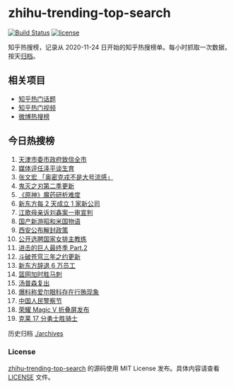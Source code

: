 # zhihu-trending-top-search

[![Build Status](https://github.com/justjavac/zhihu-trending-top-search/workflows/ci/badge.svg?branch=main)](https://github.com/justjavac/zhihu-trending-top-search/actions)
[![license](https://img.shields.io/github/license/justjavac/zhihu-trending-top-search)](https://github.com/justjavac/zhihu-trending-top-search/blob/main/LICENSE)

知乎热搜榜，记录从 2020-11-24 日开始的知乎热搜榜单。每小时抓取一次数据，按天[归档](./archives)。

## 相关项目

- [知乎热门话题](https://github.com/justjavac/zhihu-trending-hot-questions)
- [知乎热门视频](https://github.com/justjavac/zhihu-trending-hot-video)
- [微博热搜榜](https://github.com/justjavac/weibo-trending-hot-search)

## 今日热搜榜

<!-- BEGIN -->
<!-- 最后更新时间 Tue Jan 11 2022 08:28:33 GMT+0800 (China Standard Time) -->

1. [天津市委市政府致信全市](https://www.zhihu.com/search?q=天津疫情)
1. [媒体评任泽平谈生育](https://www.zhihu.com/search?q=任泽平)
1. [张文宏 「奥密克戎不是大号流感」](https://www.zhihu.com/search?q=奥密克戎)
1. [鬼灭之刃第二季更新](https://www.zhihu.com/search?q=鬼灭之刃)
1. [《原神》魔药研析难度](https://www.zhihu.com/search?q=原神)
1. [新东方每 2 天成立 1 家新公司](https://www.zhihu.com/search?q=新东方)
1. [江歌母亲诉刘鑫案一审宣判](https://www.zhihu.com/search?q=江歌案)
1. [国产新游昭和米国物语](https://www.zhihu.com/search?q=昭和米国物语)
1. [西安公布解封政策](https://www.zhihu.com/search?q=西安解封)
1. [公开选聘国家女排主教练](https://www.zhihu.com/search?q=女排主教练)
1. [进击的巨人最终季 Part.2](https://www.zhihu.com/search?q=进击的巨人)
1. [斗破苍穹三年之约更新](https://www.zhihu.com/search?q=斗破苍穹三年之约)
1. [新东方辞退 6 万员工](https://www.zhihu.com/search?q=新东方辞退员工)
1. [篮网加时胜马刺](https://www.zhihu.com/search?q=篮网)
1. [汤普森复出](https://www.zhihu.com/search?q=汤普森复出)
1. [爆料称爱尔眼科存在行贿现象](https://www.zhihu.com/search?q=爱尔眼科)
1. [中国人民警察节](https://www.zhihu.com/search?q=中国人民警察节)
1. [荣耀 Magic V 折叠屏发布](https://www.zhihu.com/search?q=荣耀折叠屏)
1. [克莱 17 分勇士胜骑士](https://www.zhihu.com/search?q=勇士)

<!-- END -->

历史归档 [./archives](./archives)

### License

[zhihu-trending-top-search](https://github.com/justjavac/zhihu-trending-top-search)
的源码使用 MIT License 发布。具体内容请查看 [LICENSE](./LICENSE) 文件。
